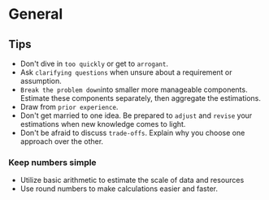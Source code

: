 # General

## Tips

- Don't dive in `too quickly` or get to `arrogant`.
- Ask `clarifying questions` when unsure about a requirement or assumption.
- `Break the problem down`into smaller more manageable components. Estimate these components separately, then aggregate the estimations.
- Draw from `prior experience`.
- Don't get married to one idea. Be prepared to `adjust` and `revise` your estimations when new knowledge comes to light.
- Don't be afraid to discuss `trade-offs`. Explain why you choose one approach over the other.

### Keep numbers simple

- Utilize basic arithmetic to estimate the scale of data and resources
- Use round numbers to make calculations easier and faster.
